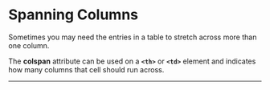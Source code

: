 # Spanning Columns

Sometimes you may need the entries in a table to stretch across more than one column.

The **colspan** attribute can be used on a **`<th>`** or **`<td>`** element and indicates how many columns that cell should run across.

---
